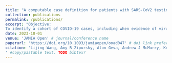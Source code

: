 ```yaml
---
title: "A computable case definition for patients with SARS-CoV2 testing that occurred outside the hospital"
collection: publications
permalink: /publications/
excerpt: "Objective:
To identify a cohort of COVID-19 cases, including when evidence of virus positivity was only mentioned in the clinical text, not in structured laboratory data in the electronic health record (EHR)." # abstract can go here
date: 2023-10-01
venue: 'JAMIA Open' # journal/conference name
paperurl: 'https://doi.org/10.1093/jamiaopen/ooad047' # doi link preferred
citation: 'Lijing Wang, Amy R Zipursky, Alon Geva, Andrew J McMurry, Kenneth D Mandl, Timothy A Miller, A computable case definition for patients with SARS-CoV2 testing that occurred outside the hospital, JAMIA Open, Volume 6, Issue 3, October 2023, ooad047, https://doi.org/10.1093/jamiaopen/ooad047
' #copy/pastable text. TODO bibtex?
---
```

